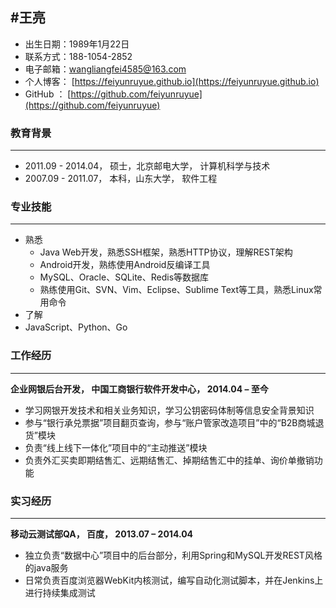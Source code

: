 #王亮
-----
- 出生日期：1989年1月22日                   
- 联系方式：188-1054-2852
- 电子邮箱：wangliangfei4585@163.com
- 个人博客： [https://feiyunruyue.github.io](https://feiyunruyue.github.io)
- GitHub    ： [https://github.com/feiyunruyue](https://github.com/feiyunruyue)
### 教育背景
------
- 2011.09 - 2014.04， 硕士，北京邮电大学， 计算机科学与技术
- 2007.09 - 2011.07， 本科，山东大学， 软件工程

### 专业技能
------
- 熟悉
   - Java Web开发，熟悉SSH框架，熟悉HTTP协议，理解REST架构
   -  Android开发，熟练使用Android反编译工具
   - MySQL、Oracle、SQLite、Redis等数据库
   - 熟练使用Git、SVN、Vim、Eclipse、Sublime Text等工具，熟悉Linux常用命令
- 了解
 - JavaScript、Python、Go

### 工作经历
-------
**企业网银后台开发， 中国工商银行软件开发中心， 2014.04 – 至今**

- 学习网银开发技术和相关业务知识，学习公钥密码体制等信息安全背景知识
- 参与“银行承兑票据”项目翻页查询，参与“账户管家改造项目”中的“B2B商城退货”模块
- 负责“线上线下一体化”项目中的“主动推送”模块
- 负责外汇买卖即期结售汇、远期结售汇、掉期结售汇中的挂单、询价单撤销功能

### 实习经历
--------
 **移动云测试部QA， 百度， 2013.07 – 2014.04**

- 独立负责“数据中心”项目中的后台部分，利用Spring和MySQL开发REST风格的java服务
- 日常负责百度浏览器WebKit内核测试，编写自动化测试脚本，并在Jenkins上进行持续集成测试